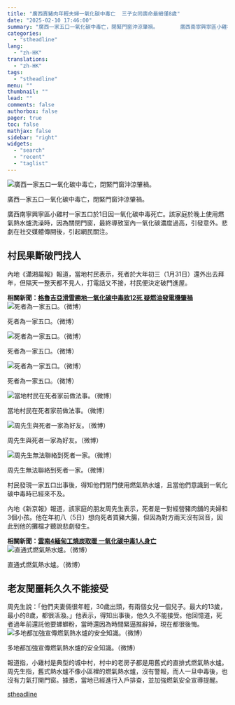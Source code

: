 ```yaml
---
title: "廣西賣豬肉年輕夫婦一氧化碳中毒亡  三子女同喪命最細僅8歲"
date: "2025-02-10 17:46:00"
summary: "廣西一家五口一氧化碳中毒亡，閉緊門窗沖涼肇禍。       廣西南寧興寧區小雞村一家五口於1..."
categories:
  - "stheadline"
lang:
  - "zh-HK"
translations:
  - "zh-HK"
tags:
  - "stheadline"
menu: ""
thumbnail: ""
lead: ""
comments: false
authorbox: false
pager: true
toc: false
mathjax: false
sidebar: "right"
widgets:
  - "search"
  - "recent"
  - "taglist"
---
```


![廣西一家五口一氧化碳中毒亡，閉緊門窗沖涼肇禍。](https://image.stheadline.com/f/680p0/0x0/100/none/d9c03be46c9e9dccda7dbf88b3ed14b2/stheadline/inewsmedia/20250210/_2025021017362359258.jpg)

廣西一家五口一氧化碳中毒亡，閉緊門窗沖涼肇禍。




廣西南寧興寧區小雞村一家五口於1日因一氧化碳中毒死亡。該家庭於晚上使用燃氣熱水爐洗澡時，因為關閉門窗，最終導致室內一氧化碳濃度過高，引發意外。悲劇在社交媒體傳開後，引起網民關注。

村民果斷破門找人
--------

內地《瀟湘晨報》報道，當地村民表示，死者於大年初三（1月31日）還外出去拜年，但隔天一整天都不見人，打電話又不接，村民便決定破門進屋。

**相關新聞：[格魯吉亞滑雪勝地一氧化碳中毒致12死 疑燃油發電機肇禍](https://www.stheadline.com/realtime-world/3411300/%E6%A0%BC%E9%AD%AF%E5%90%89%E4%BA%9E%E6%BB%91%E9%9B%AA%E5%8B%9D%E5%9C%B0%E4%B8%80%E6%B0%A7%E5%8C%96%E7%A2%B3%E4%B8%AD%E6%AF%92%E8%87%B412%E6%AD%BB-%E7%96%91%E7%87%83%E6%B2%B9%E7%99%BC%E9%9B%BB%E6%A9%9F%E8%82%87%E7%A6%8D)**
 ![死者為一家五口。（微博）](https://image.hkhl.hk/f/1024p0/0x0/100/none/11b28122b627af08f4c0a6be3e61e3d5/2025-02/10022025_090_weibo.png)


死者為一家五口。（微博）



 ![死者為一家五口。（微博）](https://image.hkhl.hk/f/1024p0/0x0/100/none/eebef352ebab994caaa2d45290e8da48/2025-02/10022025_091_weibo.png)


死者為一家五口。（微博）



 ![死者為一家五口。（微博）](https://image.hkhl.hk/f/1024p0/0x0/100/none/5f9880ab0e50d5da282f0ed47bce6e2b/2025-02/10022025_094_weibo.png)


死者為一家五口。（微博）



 ![當地村民在死者家前做法事。（微博）](https://image.hkhl.hk/f/1024p0/0x0/100/none/f2db0fc8b6a2d808decba0167384971e/2025-02/10022025_092_weibo.png)


當地村民在死者家前做法事。（微博）



 ![周先生與死者一家為好友。（微博）](https://image.hkhl.hk/f/1024p0/0x0/100/none/22912da7d0533f416d38c7179dc568be/2025-02/10022025_093_weibo.png)


周先生與死者一家為好友。（微博）



 ![周先生無法聯絡到死者一家。（微博）](https://image.hkhl.hk/f/1024p0/0x0/100/none/98573d99bf411607506b8b3960fdfafc/2025-02/10022025_095_weibo.png)


周先生無法聯絡到死者一家。（微博）




村民發現一家五口出事後，得知他們閉門使用燃氣熱水爐，且當他們意識到一氧化碳中毒時已經來不及。

內地《新京報》報道，該家庭的朋友周先生表示，死者是一對經營豬肉舖的夫婦和3個小孩。他在年初八（5日）想向死者買豬大腸，但因為對方兩天沒有回音，因此到他的攤檔才聽說悲劇發生。

**相關新聞：[雲南4緬甸工燒炭取暖 一氧化碳中毒1人身亡](https://www.stheadline.com/realtime-china/3413119/%E9%9B%B2%E5%8D%974%E7%B7%AC%E7%94%B8%E5%B7%A5%E7%87%92%E7%82%AD%E5%8F%96%E6%9A%96-%E4%B8%80%E6%B0%A7%E5%8C%96%E7%A2%B3%E4%B8%AD%E6%AF%921%E4%BA%BA%E8%BA%AB%E4%BA%A1)**
 ![直通式燃氣熱水爐。（微博）](https://image.hkhl.hk/f/1024p0/0x0/100/none/f0e797fdf04a638defee471781e46eae/2025-02/10022025_096_weibo.jpg)


直通式燃氣熱水爐。（微博）




老友聞噩耗久久不能接受
-----------

周先生說：「他們夫妻倆很年輕，30歲出頭，有兩個女兒一個兒子。最大的13歲，最小的8歲，都很活潑。」他表示，得知出事後，他久久不能接受。他回憶道，死者過年前還託他要螺螄粉，當時還因為時間緊逼推辭掉，現在都很後悔。
 ![多地都加強宣傳燃氣熱水爐的安全知識。（微博）](https://image.hkhl.hk/f/1024p0/0x0/100/none/d791b1ac232822c2f4b3cccb2785e163/2025-02/10022025_097_weibo.jpg)


多地都加強宣傳燃氣熱水爐的安全知識。（微博）




報道指，小雞村是典型的城中村，村中的老房子都是用舊式的直排式燃氣熱水爐。周先生指，舊式熱水爐不像小區裡的燃氣熱水爐，沒有警報，而人一旦中毒後，也沒有力氣打開門窗。據悉，當地已經進行入戶排查，並加強燃氣安全宣導提醒。

[stheadline](https://std.stheadline.com/realtime/article/2051917/即時-中國-廣西賣豬肉年輕夫婦一氧化碳中毒亡-三子女同喪命最細僅8歲)
